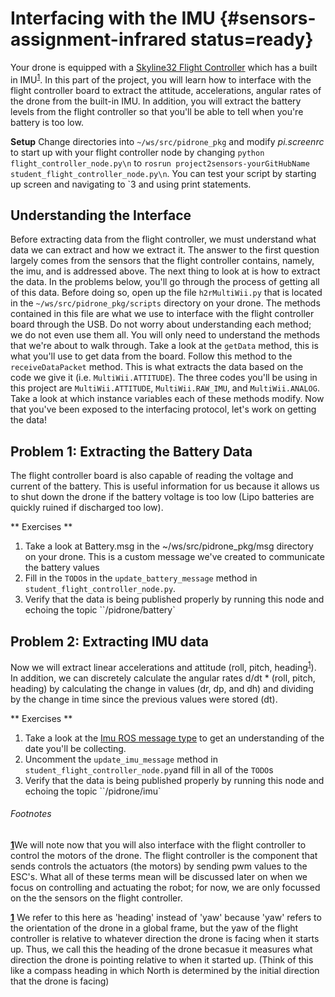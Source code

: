 # Interfacing with the IMU {#sensors-assignment-infrared status=ready}

Your drone is equipped with a [Skyline32 Flight Controller](https://hobbyking.com/en_us/skyline32-acro-flight-controller-w-baseflight-cleanflight.html) which has a built in IMU<sup id="a1">[1](#f1)</sup>. In this part of the project, you will learn how to interface with the flight controller board to extract the attitude, accelerations, angular rates of the drone from the built-in IMU. In addition, you will extract the battery levels from the flight controller so that you'll be able to tell when you're battery is too low.

**Setup**
Change directories into `~/ws/src/pidrone_pkg` and modify _pi.screenrc_ to start up with your flight controller node by changing `python flight_controller_node.py\n` to `rosrun project2sensors-yourGitHubName student_flight_controller_node.py\n`. You can test your script by starting up screen and navigating to \`3 and using print statements.

## Understanding the Interface
Before extracting data from the flight controller, we must understand what data we can extract and how we extract it. The answer to the first question largely comes from the sensors that the flight controller contains, namely, the imu, and is addressed above. The next thing to look at is how to extract the data. In the problems below, you'll go through the process of getting all of this data. Before doing so, open up the file `h2rMultiWii.py` that is located in the `~/ws/src/pidrone_pkg/scripts` directory on your drone. The methods contained in this file are what we use to interface with the flight controller board through the USB. Do not worry about understanding each method; we do not even use them all. You will only need to understand the methods that we're about to walk through. Take a look at the `getData` method, this is what you'll use to get data from the board. Follow this method to the `receiveDataPacket` method. This is what extracts the data based on the code we give it (i.e. `MultiWii.ATTITUDE`). The three codes you'll be using in this project are `MultiWii.ATTITUDE`, `MultiWii.RAW_IMU`, and `MultiWii.ANALOG`. Take a look at which instance variables each of these methods modify. Now that you've been exposed to the interfacing protocol, let's work on getting the data!

## Problem 1: Extracting the Battery Data
The flight controller board is also capable of reading the voltage and current of the battery. This is useful information for us because it allows us to shut down the drone if the battery voltage is too low (Lipo batteries are quickly ruined if discharged too low).

** Exercises **
1. Take a look at Battery.msg in the ~/ws/src/pidrone_pkg/msg directory on your drone. This is a custom message we've created to communicate the battery values
2. Fill in the `TODO`s in the `update_battery_message` method in `student_flight_controller_node.py`.
3. Verify that the data is being published properly by running this node and echoing the topic ``/pidrone/battery`


## Problem 2: Extracting IMU data
Now we will extract linear accelerations and attitude (roll, pitch, heading<sup id="a2">[1](#f2)</sup>). In addition, we can discretely calculate the angular rates d/dt * (roll, pitch, heading) by calculating the change in values (dr, dp, and dh) and dividing by the change in time since the previous values were stored (dt).

** Exercises **
1. Take a look at the [Imu ROS message type](http://docs.ros.org/api/sensor_msgs/html/msg/Imu.html) to get an understanding of the date you'll be collecting.
2. Uncomment the `update_imu_message` method in `student_flight_controller_node.py`and fill in all of the `TODO`s
3. Verify that the data is being published properly by running this node and echoing the topic ``/pidrone/imu`



###### Footnotes
[<b id="f1">1</b>](#a1)We will note now that you will also interface with the flight controller to control the motors of the drone. The flight controller is the component that sends controls the actuators (the motors) by sending pwm values to the ESC's. What all of these terms mean will be discussed later on when we focus on controlling and actuating the robot; for now, we are only focussed on the the sensors on the flight controller.

[<b id="f2">1</b>](#a2) We refer to this here as 'heading' instead of 'yaw' because 'yaw' refers to the orientation of the drone in a global frame, but the yaw of the flight controller is relative to whatever direction the drone is facing when it starts up. Thus, we call this the heading of the drone becasue it measures what direction the drone is pointing relative to when it started up. (Think of this like a compass heading in which North is determined by the initial direction that the drone is facing)
